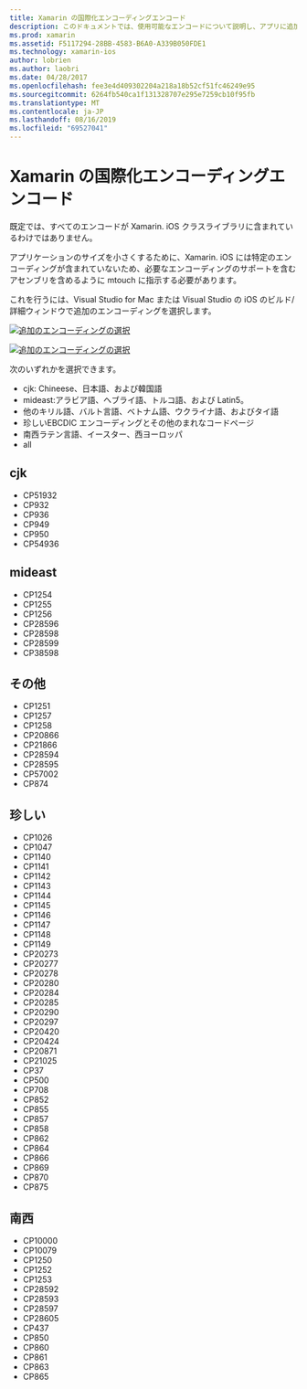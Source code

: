 ```yaml
---
title: Xamarin の国際化エンコーディングエンコード
description: このドキュメントでは、使用可能なエンコードについて説明し、アプリに追加する方法について説明します。
ms.prod: xamarin
ms.assetid: F5117294-28BB-4583-B6A0-A339B050FDE1
ms.technology: xamarin-ios
author: lobrien
ms.author: laobri
ms.date: 04/28/2017
ms.openlocfilehash: fee3e4d409302204a218a18b52cf51fc46249e95
ms.sourcegitcommit: 6264fb540ca1f131328707e295e7259cb10f95fb
ms.translationtype: MT
ms.contentlocale: ja-JP
ms.lasthandoff: 08/16/2019
ms.locfileid: "69527041"
---
```

# <a name="internationalization-encodings-in-xamarinios"></a>Xamarin の国際化エンコーディングエンコード

既定では、すべてのエンコードが Xamarin. iOS クラスライブラリに含まれているわけではありません。

アプリケーションのサイズを小さくするために、Xamarin. iOS には特定のエンコーディングが含まれていないため、必要なエンコーディングのサポートを含むアセンブリを含めるように mtouch に指示する必要があります。

これを行うには、Visual Studio for Mac または Visual Studio の iOS のビルド/詳細ウィンドウで追加のエンコーディングを選択します。

 [![](encodings-images/00.png "追加のエンコーディングの選択")](encodings-images/00.png#lightbox)

 [![](encodings-images/00a.png "追加のエンコーディングの選択")](encodings-images/00a.png#lightbox)

次のいずれかを選択できます。

- cjk: Chineese、日本語、および韓国語
- mideast:アラビア語、ヘブライ語、トルコ語、および Latin5。
- 他のキリル語、バルト言語、ベトナム語、ウクライナ語、およびタイ語
- 珍しいEBCDIC エンコーディングとその他のまれなコードページ
- 南西ラテン言語、イースター、西ヨーロッパ
- all


 <a name="cjk" />


## <a name="cjk"></a>cjk

- CP51932
- CP932
- CP936
- CP949
- CP950
- CP54936


 <a name="mideast" />


## <a name="mideast"></a>mideast

- CP1254
- CP1255
- CP1256
- CP28596
- CP28598
- CP28599
- CP38598


 <a name="other" />


## <a name="other"></a>その他

- CP1251
- CP1257
- CP1258
- CP20866
- CP21866
- CP28594
- CP28595
- CP57002
- CP874


 <a name="rare" />


## <a name="rare"></a>珍しい

- CP1026
- CP1047
- CP1140
- CP1141
- CP1142
- CP1143
- CP1144
- CP1145
- CP1146
- CP1147
- CP1148
- CP1149
- CP20273
- CP20277
- CP20278
- CP20280
- CP20284
- CP20285
- CP20290
- CP20297
- CP20420
- CP20424
- CP20871
- CP21025
- CP37
- CP500
- CP708
- CP852
- CP855
- CP857
- CP858
- CP862
- CP864
- CP866
- CP869
- CP870
- CP875


 <a name="west" />


## <a name="west"></a>南西

- CP10000
- CP10079
- CP1250
- CP1252
- CP1253
- CP28592
- CP28593
- CP28597
- CP28605
- CP437
- CP850
- CP860
- CP861
- CP863
- CP865

